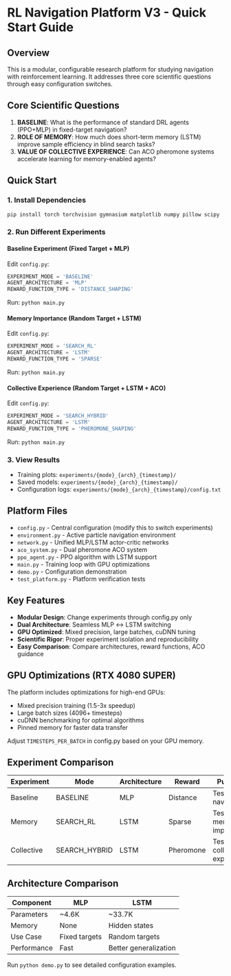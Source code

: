 # RL Navigation Platform V3 - Quick Start Guide

## Overview
This is a modular, configurable research platform for studying navigation with reinforcement learning. It addresses three core scientific questions through easy configuration switches.

## Core Scientific Questions

1. **BASELINE**: What is the performance of standard DRL agents (PPO+MLP) in fixed-target navigation?
2. **ROLE OF MEMORY**: How much does short-term memory (LSTM) improve sample efficiency in blind search tasks?
3. **VALUE OF COLLECTIVE EXPERIENCE**: Can ACO pheromone systems accelerate learning for memory-enabled agents?

## Quick Start

### 1. Install Dependencies
```bash
pip install torch torchvision gymnasium matplotlib numpy pillow scipy
```

### 2. Run Different Experiments

#### Baseline Experiment (Fixed Target + MLP)
Edit `config.py`:
```python
EXPERIMENT_MODE = 'BASELINE'
AGENT_ARCHITECTURE = 'MLP'
REWARD_FUNCTION_TYPE = 'DISTANCE_SHAPING'
```
Run: `python main.py`

#### Memory Importance (Random Target + LSTM)
Edit `config.py`:
```python
EXPERIMENT_MODE = 'SEARCH_RL'
AGENT_ARCHITECTURE = 'LSTM'
REWARD_FUNCTION_TYPE = 'SPARSE'
```
Run: `python main.py`

#### Collective Experience (Random Target + LSTM + ACO)
Edit `config.py`:
```python
EXPERIMENT_MODE = 'SEARCH_HYBRID'
AGENT_ARCHITECTURE = 'LSTM'
REWARD_FUNCTION_TYPE = 'PHEROMONE_SHAPING'
```
Run: `python main.py`

### 3. View Results
- Training plots: `experiments/{mode}_{arch}_{timestamp}/`
- Saved models: `experiments/{mode}_{arch}_{timestamp}/`
- Configuration logs: `experiments/{mode}_{arch}_{timestamp}/config.txt`

## Platform Files

- `config.py` - Central configuration (modify this to switch experiments)
- `environment.py` - Active particle navigation environment
- `network.py` - Unified MLP/LSTM actor-critic networks
- `aco_system.py` - Dual pheromone ACO system
- `ppo_agent.py` - PPO algorithm with LSTM support
- `main.py` - Training loop with GPU optimizations
- `demo.py` - Configuration demonstration
- `test_platform.py` - Platform verification tests

## Key Features

- **Modular Design**: Change experiments through config.py only
- **Dual Architecture**: Seamless MLP ↔ LSTM switching
- **GPU Optimized**: Mixed precision, large batches, cuDNN tuning
- **Scientific Rigor**: Proper experiment isolation and reproducibility
- **Easy Comparison**: Compare architectures, reward functions, ACO guidance

## GPU Optimizations (RTX 4080 SUPER)

The platform includes optimizations for high-end GPUs:
- Mixed precision training (1.5-3x speedup)
- Large batch sizes (4096+ timesteps)
- cuDNN benchmarking for optimal algorithms
- Pinned memory for faster data transfer

Adjust `TIMESTEPS_PER_BATCH` in config.py based on your GPU memory.

## Experiment Comparison

| Experiment | Mode | Architecture | Reward | Purpose |
|------------|------|--------------|--------|---------|
| Baseline | BASELINE | MLP | Distance | Test basic navigation |
| Memory | SEARCH_RL | LSTM | Sparse | Test memory importance |
| Collective | SEARCH_HYBRID | LSTM | Pheromone | Test collective experience |

## Architecture Comparison

| Component | MLP | LSTM |
|-----------|-----|------|
| Parameters | ~4.6K | ~33.7K |
| Memory | None | Hidden states |
| Use Case | Fixed targets | Random targets |
| Performance | Fast | Better generalization |

Run `python demo.py` to see detailed configuration examples.